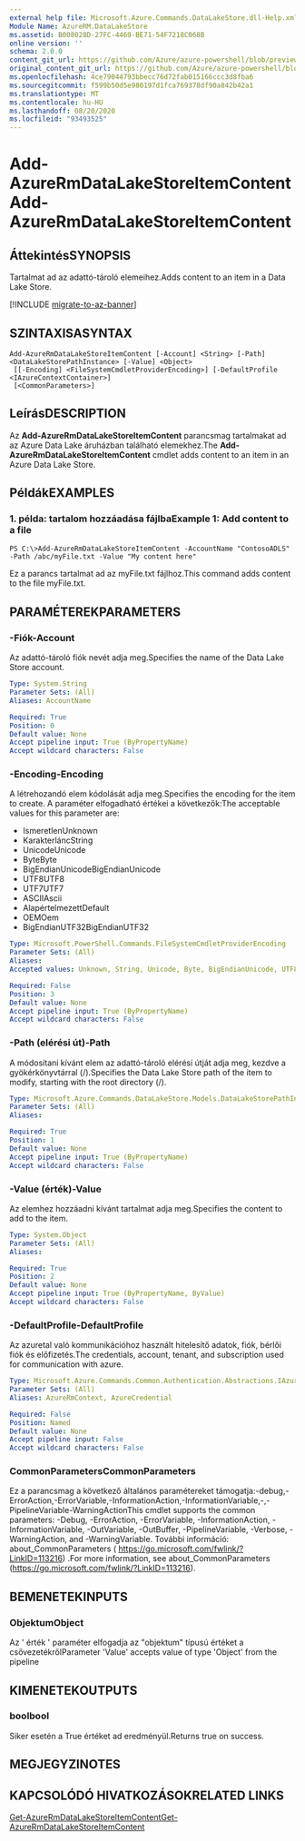 ```yaml
---
external help file: Microsoft.Azure.Commands.DataLakeStore.dll-Help.xml
Module Name: AzureRM.DataLakeStore
ms.assetid: B008028D-27FC-4469-BE71-54F7218C068B
online version: ''
schema: 2.0.0
content_git_url: https://github.com/Azure/azure-powershell/blob/preview/src/ResourceManager/DataLakeStore/Commands.DataLakeStore/help/Add-AzureRmDataLakeStoreItemContent.md
original_content_git_url: https://github.com/Azure/azure-powershell/blob/preview/src/ResourceManager/DataLakeStore/Commands.DataLakeStore/help/Add-AzureRmDataLakeStoreItemContent.md
ms.openlocfilehash: 4ce79044793bbecc76d72fab015166ccc3d8fba6
ms.sourcegitcommit: f599b50d5e980197d1fca769378df90a842b42a1
ms.translationtype: MT
ms.contentlocale: hu-HU
ms.lasthandoff: 08/20/2020
ms.locfileid: "93493525"
---
```

# <span data-ttu-id="60a5b-101">Add-AzureRmDataLakeStoreItemContent</span><span class="sxs-lookup"><span data-stu-id="60a5b-101">Add-AzureRmDataLakeStoreItemContent</span></span>

## <span data-ttu-id="60a5b-102">Áttekintés</span><span class="sxs-lookup"><span data-stu-id="60a5b-102">SYNOPSIS</span></span>
<span data-ttu-id="60a5b-103">Tartalmat ad az adattó-tároló elemeihez.</span><span class="sxs-lookup"><span data-stu-id="60a5b-103">Adds content to an item in a Data Lake Store.</span></span>

[!INCLUDE [migrate-to-az-banner](../../includes/migrate-to-az-banner.md)]

## <span data-ttu-id="60a5b-104">SZINTAXISA</span><span class="sxs-lookup"><span data-stu-id="60a5b-104">SYNTAX</span></span>

```
Add-AzureRmDataLakeStoreItemContent [-Account] <String> [-Path] <DataLakeStorePathInstance> [-Value] <Object>
 [[-Encoding] <FileSystemCmdletProviderEncoding>] [-DefaultProfile <IAzureContextContainer>]
 [<CommonParameters>]
```

## <span data-ttu-id="60a5b-105">Leírás</span><span class="sxs-lookup"><span data-stu-id="60a5b-105">DESCRIPTION</span></span>
<span data-ttu-id="60a5b-106">Az **Add-AzureRmDataLakeStoreItemContent** parancsmag tartalmakat ad az Azure Data Lake áruházban található elemekhez.</span><span class="sxs-lookup"><span data-stu-id="60a5b-106">The **Add-AzureRmDataLakeStoreItemContent** cmdlet adds content to an item in an Azure Data Lake Store.</span></span>

## <span data-ttu-id="60a5b-107">Példák</span><span class="sxs-lookup"><span data-stu-id="60a5b-107">EXAMPLES</span></span>

### <span data-ttu-id="60a5b-108">1. példa: tartalom hozzáadása fájlba</span><span class="sxs-lookup"><span data-stu-id="60a5b-108">Example 1: Add content to a file</span></span>
```
PS C:\>Add-AzureRmDataLakeStoreItemContent -AccountName "ContosoADLS" -Path /abc/myFile.txt -Value "My content here"
```

<span data-ttu-id="60a5b-109">Ez a parancs tartalmat ad az myFile.txt fájlhoz.</span><span class="sxs-lookup"><span data-stu-id="60a5b-109">This command adds content to the file myFile.txt.</span></span>

## <span data-ttu-id="60a5b-110">PARAMÉTEREK</span><span class="sxs-lookup"><span data-stu-id="60a5b-110">PARAMETERS</span></span>

### <span data-ttu-id="60a5b-111">-Fiók</span><span class="sxs-lookup"><span data-stu-id="60a5b-111">-Account</span></span>
<span data-ttu-id="60a5b-112">Az adattó-tároló fiók nevét adja meg.</span><span class="sxs-lookup"><span data-stu-id="60a5b-112">Specifies the name of the Data Lake Store account.</span></span>

```yaml
Type: System.String
Parameter Sets: (All)
Aliases: AccountName

Required: True
Position: 0
Default value: None
Accept pipeline input: True (ByPropertyName)
Accept wildcard characters: False
```

### <span data-ttu-id="60a5b-113">-Encoding</span><span class="sxs-lookup"><span data-stu-id="60a5b-113">-Encoding</span></span>
<span data-ttu-id="60a5b-114">A létrehozandó elem kódolását adja meg.</span><span class="sxs-lookup"><span data-stu-id="60a5b-114">Specifies the encoding for the item to create.</span></span>
<span data-ttu-id="60a5b-115">A paraméter elfogadható értékei a következők:</span><span class="sxs-lookup"><span data-stu-id="60a5b-115">The acceptable values for this parameter are:</span></span>

- <span data-ttu-id="60a5b-116">Ismeretlen</span><span class="sxs-lookup"><span data-stu-id="60a5b-116">Unknown</span></span>
- <span data-ttu-id="60a5b-117">Karakterlánc</span><span class="sxs-lookup"><span data-stu-id="60a5b-117">String</span></span>
- <span data-ttu-id="60a5b-118">Unicode</span><span class="sxs-lookup"><span data-stu-id="60a5b-118">Unicode</span></span>
- <span data-ttu-id="60a5b-119">Byte</span><span class="sxs-lookup"><span data-stu-id="60a5b-119">Byte</span></span>
- <span data-ttu-id="60a5b-120">BigEndianUnicode</span><span class="sxs-lookup"><span data-stu-id="60a5b-120">BigEndianUnicode</span></span>
- <span data-ttu-id="60a5b-121">UTF8</span><span class="sxs-lookup"><span data-stu-id="60a5b-121">UTF8</span></span>
- <span data-ttu-id="60a5b-122">UTF7</span><span class="sxs-lookup"><span data-stu-id="60a5b-122">UTF7</span></span>
- <span data-ttu-id="60a5b-123">ASCII</span><span class="sxs-lookup"><span data-stu-id="60a5b-123">Ascii</span></span>
- <span data-ttu-id="60a5b-124">Alapértelmezett</span><span class="sxs-lookup"><span data-stu-id="60a5b-124">Default</span></span>
- <span data-ttu-id="60a5b-125">OEM</span><span class="sxs-lookup"><span data-stu-id="60a5b-125">Oem</span></span>
- <span data-ttu-id="60a5b-126">BigEndianUTF32</span><span class="sxs-lookup"><span data-stu-id="60a5b-126">BigEndianUTF32</span></span>

```yaml
Type: Microsoft.PowerShell.Commands.FileSystemCmdletProviderEncoding
Parameter Sets: (All)
Aliases: 
Accepted values: Unknown, String, Unicode, Byte, BigEndianUnicode, UTF8, UTF7, UTF32, Ascii, Default, Oem, BigEndianUTF32

Required: False
Position: 3
Default value: None
Accept pipeline input: True (ByPropertyName)
Accept wildcard characters: False
```

### <span data-ttu-id="60a5b-127">-Path (elérési út)</span><span class="sxs-lookup"><span data-stu-id="60a5b-127">-Path</span></span>
<span data-ttu-id="60a5b-128">A módosítani kívánt elem az adattó-tároló elérési útját adja meg, kezdve a gyökérkönyvtárral (/).</span><span class="sxs-lookup"><span data-stu-id="60a5b-128">Specifies the Data Lake Store path of the item to modify, starting with the root directory (/).</span></span>

```yaml
Type: Microsoft.Azure.Commands.DataLakeStore.Models.DataLakeStorePathInstance
Parameter Sets: (All)
Aliases: 

Required: True
Position: 1
Default value: None
Accept pipeline input: True (ByPropertyName)
Accept wildcard characters: False
```

### <span data-ttu-id="60a5b-129">-Value (érték)</span><span class="sxs-lookup"><span data-stu-id="60a5b-129">-Value</span></span>
<span data-ttu-id="60a5b-130">Az elemhez hozzáadni kívánt tartalmat adja meg.</span><span class="sxs-lookup"><span data-stu-id="60a5b-130">Specifies the content to add to the item.</span></span>

```yaml
Type: System.Object
Parameter Sets: (All)
Aliases: 

Required: True
Position: 2
Default value: None
Accept pipeline input: True (ByPropertyName, ByValue)
Accept wildcard characters: False
```

### <span data-ttu-id="60a5b-131">-DefaultProfile</span><span class="sxs-lookup"><span data-stu-id="60a5b-131">-DefaultProfile</span></span>
<span data-ttu-id="60a5b-132">Az azuretal való kommunikációhoz használt hitelesítő adatok, fiók, bérlői fiók és előfizetés.</span><span class="sxs-lookup"><span data-stu-id="60a5b-132">The credentials, account, tenant, and subscription used for communication with azure.</span></span>

```yaml
Type: Microsoft.Azure.Commands.Common.Authentication.Abstractions.IAzureContextContainer
Parameter Sets: (All)
Aliases: AzureRmContext, AzureCredential

Required: False
Position: Named
Default value: None
Accept pipeline input: False
Accept wildcard characters: False
```

### <span data-ttu-id="60a5b-133">CommonParameters</span><span class="sxs-lookup"><span data-stu-id="60a5b-133">CommonParameters</span></span>
<span data-ttu-id="60a5b-134">Ez a parancsmag a következő általános paramétereket támogatja:-debug,-ErrorAction,-ErrorVariable,-InformationAction,-InformationVariable,-,-PipelineVariable-WarningAction</span><span class="sxs-lookup"><span data-stu-id="60a5b-134">This cmdlet supports the common parameters: -Debug, -ErrorAction, -ErrorVariable, -InformationAction, -InformationVariable, -OutVariable, -OutBuffer, -PipelineVariable, -Verbose, -WarningAction, and -WarningVariable.</span></span> <span data-ttu-id="60a5b-135">További információ: about_CommonParameters ( https://go.microsoft.com/fwlink/?LinkID=113216) .</span><span class="sxs-lookup"><span data-stu-id="60a5b-135">For more information, see about_CommonParameters (https://go.microsoft.com/fwlink/?LinkID=113216).</span></span>

## <span data-ttu-id="60a5b-136">BEMENETEK</span><span class="sxs-lookup"><span data-stu-id="60a5b-136">INPUTS</span></span>

### <span data-ttu-id="60a5b-137">Objektum</span><span class="sxs-lookup"><span data-stu-id="60a5b-137">Object</span></span>
<span data-ttu-id="60a5b-138">Az ' érték ' paraméter elfogadja az "objektum" típusú értéket a csővezetékről</span><span class="sxs-lookup"><span data-stu-id="60a5b-138">Parameter 'Value' accepts value of type 'Object' from the pipeline</span></span>

## <span data-ttu-id="60a5b-139">KIMENETEK</span><span class="sxs-lookup"><span data-stu-id="60a5b-139">OUTPUTS</span></span>

### <span data-ttu-id="60a5b-140">bool</span><span class="sxs-lookup"><span data-stu-id="60a5b-140">bool</span></span>
<span data-ttu-id="60a5b-141">Siker esetén a True értéket ad eredményül.</span><span class="sxs-lookup"><span data-stu-id="60a5b-141">Returns true on success.</span></span>

## <span data-ttu-id="60a5b-142">MEGJEGYZI</span><span class="sxs-lookup"><span data-stu-id="60a5b-142">NOTES</span></span>

## <span data-ttu-id="60a5b-143">KAPCSOLÓDÓ HIVATKOZÁSOK</span><span class="sxs-lookup"><span data-stu-id="60a5b-143">RELATED LINKS</span></span>

[<span data-ttu-id="60a5b-144">Get-AzureRmDataLakeStoreItemContent</span><span class="sxs-lookup"><span data-stu-id="60a5b-144">Get-AzureRmDataLakeStoreItemContent</span></span>](./Get-AzureRmDataLakeStoreItemContent.md)


